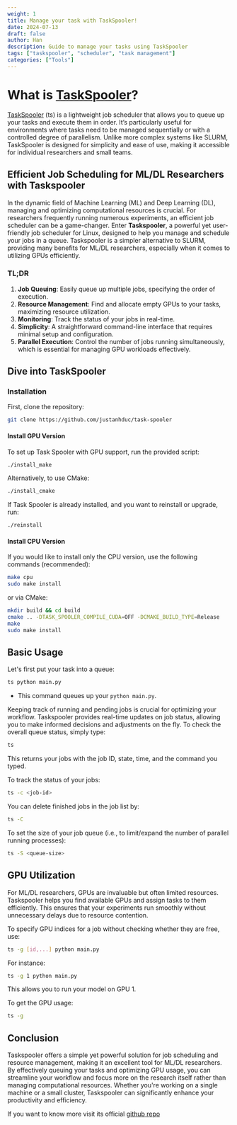 ```yaml
---
weight: 1
title: Manage your task with TaskSpooler!
date: 2024-07-13
draft: false
author: Han
description: Guide to manage your tasks using TaskSpooler
tags: ["taskspooler", "scheduler", "task management"]
categories: ["Tools"]
---
```



# What is [TaskSpooler](https://github.com/justanhduc/task-spooler)?

[TaskSpooler](https://github.com/justanhduc/task-spooler) (ts) is a lightweight job scheduler that allows you to queue up your tasks and execute them in order. It’s particularly useful for environments where tasks need to be managed sequentially or with a controlled degree of parallelism. Unlike more complex systems like SLURM, TaskSpooler is designed for simplicity and ease of use, making it accessible for individual researchers and small teams.

## Efficient Job Scheduling for ML/DL Researchers with Taskspooler
In the dynamic field of Machine Learning (ML) and Deep Learning (DL), managing and optimizing computational resources is crucial. For researchers frequently running numerous experiments, an efficient job scheduler can be a game-changer. Enter **Taskspooler**, a powerful yet user-friendly job scheduler for Linux, designed to help you manage and schedule your jobs in a queue. Taskspooler is a simpler alternative to SLURM, providing many benefits for ML/DL researchers, especially when it comes to utilizing GPUs efficiently.

### TL;DR
1. **Job Queuing**: Easily queue up multiple jobs, specifying the order of execution.
2. **Resource Management**: Find and allocate empty GPUs to your tasks, maximizing resource utilization.
3. **Monitoring**: Track the status of your jobs in real-time.
4. **Simplicity**: A straightforward command-line interface that requires minimal setup and configuration.
5. **Parallel Execution**: Control the number of jobs running simultaneously, which is essential for managing GPU workloads effectively.

## Dive into TaskSpooler

### Installation

First, clone the repository:

```sh
git clone https://github.com/justanhduc/task-spooler
```

#### Install GPU Version

To set up Task Spooler with GPU support, run the provided script:

```sh
./install_make
```

Alternatively, to use CMake:

```sh
./install_cmake
```

If Task Spooler is already installed, and you want to reinstall or upgrade, run:

```sh
./reinstall
```

#### Install CPU Version

If you would like to install only the CPU version, use the following commands (recommended):

```sh
make cpu
sudo make install
```

or via CMake:

```sh
mkdir build && cd build
cmake .. -DTASK_SPOOLER_COMPILE_CUDA=OFF -DCMAKE_BUILD_TYPE=Release
make
sudo make install
```

## Basic Usage

Let's first put your task into a queue:

```sh
ts python main.py
```

- This command queues up your `python main.py`.

Keeping track of running and pending jobs is crucial for optimizing your workflow. Taskspooler provides real-time updates on job status, allowing you to make informed decisions and adjustments on the fly. To check the overall queue status, simply type:

```sh
ts
```

This returns your jobs with the job ID, state, time, and the command you typed.

To track the status of your jobs:

```sh
ts -c <job-id>
```

You can delete finished jobs in the job list by:

```sh
ts -C
```

To set the size of your job queue (i.e., to limit/expand the number of parallel running processes):

```sh
ts -S <queue-size>
```

## GPU Utilization
For ML/DL researchers, GPUs are invaluable but often limited resources. Taskspooler helps you find available GPUs and assign tasks to them efficiently. This ensures that your experiments run smoothly without unnecessary delays due to resource contention.

To specify GPU indices for a job without checking whether they are free, use:

```sh
ts -g [id,...] python main.py
```

For instance:

```sh
ts -g 1 python main.py
```

This allows you to run your model on GPU 1.

To get the GPU usage:

```sh
ts -g
```

## Conclusion

Taskspooler offers a simple yet powerful solution for job scheduling and resource management, making it an excellent tool for ML/DL researchers. By effectively queuing your tasks and optimizing GPU usage, you can streamline your workflow and focus more on the research itself rather than managing computational resources. Whether you're working on a single machine or a small cluster, Taskspooler can significantly enhance your productivity and efficiency.

If you want to know more visit its official [github repo](https://github.com/justanhduc/task-spooler?tab=readme-ov-file)

